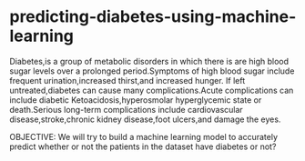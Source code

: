 # predicting-diabetes-using-machine-learning
Diabetes,is a group of metabolic disorders in which there is are high blood sugar levels over a prolonged period.Symptoms of high blood sugar include frequent urination,increased thirst,and increased hunger. If left untreated,diabetes can cause many complications.Acute complications can include diabetic Ketoacidosis,hyperosmolar hyperglycemic state or death.Serious long-term complications include cardiovascular disease,stroke,chronic kidney disease,foot ulcers,and damage the eyes.

OBJECTIVE:
We will try to build a machine learning model to accurately predict whether or not the patients in the dataset have diabetes or not?

